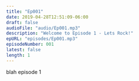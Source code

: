 ```yaml
---
title: "Ep001"
date: 2019-04-28T12:51:09-06:00
draft: false
audioFile: "audio/Ep001.mp3"
description: "Welcome to Episode 1 - Lets Rock!"
epURL: "episodes/Ep001.mp3"
episodeNumber: 001
latest: false
length: 1
---
```


blah episode 1

